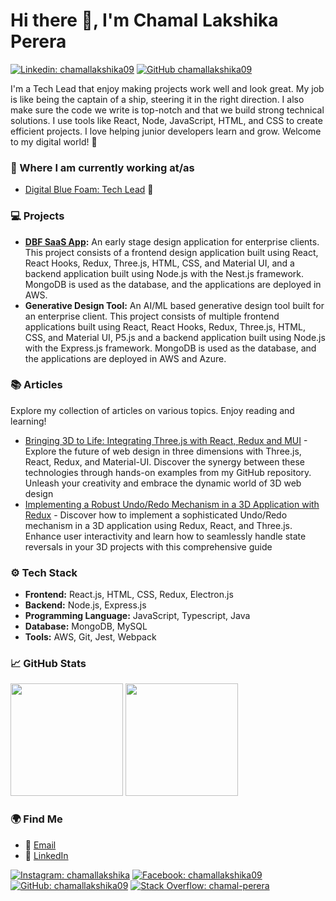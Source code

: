 # Hi there 👋, I'm Chamal Lakshika Perera

[![Linkedin: chamallakshika09](https://img.shields.io/badge/-LinkedIn-blue?style=flat-square&logo=Linkedin&logoColor=white&link=https://www.linkedin.com/in/chamallakshika09)](https://www.linkedin.com/in/chamallakshika09)
[![GitHub chamallakshika09](https://img.shields.io/github/followers/chamallakshika09?label=follow&style=social)](https://github.com/chamallakshika09)

<!-- [![Portfolio Website](https://img.shields.io/badge/Portfolio-Website-green)](link-to-your-portfolio-website) -->

I'm a Tech Lead that enjoy making projects work well and look great. My job is like being the captain of a ship, steering it in the right direction. I also make sure the code we write is top-notch and that we build strong technical solutions. I use tools like React, Node, JavaScript, HTML, and CSS to create efficient projects. I love helping junior developers learn and grow. Welcome to my digital world! 🚀

### 💼 Where I am currently working at/as

- [Digital Blue Foam: Tech Lead](https://www.digitalbluefoam.com/) 🚀

### 💻 Projects

- **[DBF SaaS App](https://app.saas.bluefoam.io/):** An early stage design application for enterprise clients. This project consists of a frontend design application built using React, React Hooks, Redux, Three.js, HTML, CSS, and Material UI, and a backend application built using Node.js with the Nest.js framework. MongoDB is used as the database, and the applications are deployed in AWS.
- **Generative Design Tool:** An AI/ML based generative design tool built for an enterprise client. This project consists of multiple frontend applications built using React, React Hooks, Redux, Three.js, HTML, CSS, and Material UI, P5.js and a backend application built using Node.js with the Express.js framework. MongoDB is used as the database, and the applications are deployed in AWS and Azure.

### 📚 Articles

Explore my collection of articles on various topics. Enjoy reading and learning!

- [Bringing 3D to Life: Integrating Three.js with React, Redux and MUI](https://chamallakshika09.medium.com/bringing-3d-to-life-integrating-three-js-with-react-redux-and-mui-6471bd41e475) - Explore the future of web design in three dimensions with Three.js, React, Redux, and Material-UI. Discover the synergy between these technologies through hands-on examples from my GitHub repository. Unleash your creativity and embrace the dynamic world of 3D web design
- [Implementing a Robust Undo/Redo Mechanism in a 3D Application with Redux](https://chamallakshika09.medium.com/implementing-a-robust-undo-redo-mechanism-in-a-3d-application-with-redux-3d1e35b84bdd) - Discover how to implement a sophisticated Undo/Redo mechanism in a 3D application using Redux, React, and Three.js. Enhance user interactivity and learn how to seamlessly handle state reversals in your 3D projects with this comprehensive guide

### ⚙️ Tech Stack

- **Frontend:** React.js, HTML, CSS, Redux, Electron.js
- **Backend:** Node.js, Express.js
- **Programming Language:** JavaScript, Typescript, Java
- **Database:** MongoDB, MySQL
- **Tools:** AWS, Git, Jest, Webpack

### 📈 GitHub Stats

<p align="left">
    <img height="180em" src="https://github-readme-stats-eight-theta.vercel.app/api?username=chamallakshika09&show_icons=true&theme=algolia&include_all_commits=true&count_private=true"/>
    <img height="180em" src="https://github-readme-stats-eight-theta.vercel.app/api/top-langs/?username=chamallakshika09&layout=compact&langs_count=8&theme=algolia"/>
</p>

### 🌍 Find Me

<!-- - 🌐 [Portfolio](link-to-portfolio) -->

- 📧 [Email](mailto:chamallakshika09@gmail.com)
- 💼 [LinkedIn](https://www.linkedin.com/in/chamallakshika09)

[![Instagram: chamallakshika](https://img.shields.io/badge/-Instagram-E4405F?style=flat-square&logo=instagram&logoColor=white&link=https://www.instagram.com/chamallakshika/)](https://www.instagram.com/chamallakshika/)
[![Facebook: chamallakshika09](https://img.shields.io/badge/-Facebook-1877F2?style=flat-square&logo=facebook&logoColor=white&link=https://www.facebook.com/chamallakshika09//)](https://www.facebook.com/chamallakshika09/)
[![GitHub: chamallakshika09](https://img.shields.io/badge/-GitHub-181717?style=flat-square&logo=github&logoColor=white&link=https://github.com/chamallakshika09)](https://github.com/chamallakshika09)
[![Stack Overflow: chamal-perera](https://img.shields.io/badge/-Stack%20Overflow-FE7A16?style=flat-square&logo=stack-overflow&logoColor=white&link=https://stackoverflow.com/users/14613753/chamal-perera/)](https://stackoverflow.com/users/14613753/chamal-perera)
